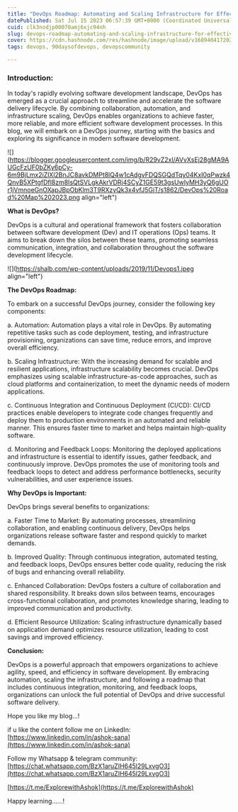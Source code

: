 ```yaml
---
title: "DevOps Roadmap: Automating and Scaling Infrastructure for Effective Development"
datePublished: Sat Jul 15 2023 06:57:39 GMT+0000 (Coordinated Universal Time)
cuid: clk3nodjp00070amj6xjc94nh
slug: devops-roadmap-automating-and-scaling-infrastructure-for-effective-development
cover: https://cdn.hashnode.com/res/hashnode/image/upload/v1689404172021/b72b5c3b-f171-428d-ab57-5c8268809e0e.png
tags: devops, 90daysofdevops, devopscommunity

---
```


### **Introduction:**

In today's rapidly evolving software development landscape, DevOps has emerged as a crucial approach to streamline and accelerate the software delivery lifecycle. By combining collaboration, automation, and infrastructure scaling, DevOps enables organizations to achieve faster, more reliable, and more efficient software development processes. In this blog, we will embark on a DevOps journey, starting with the basics and exploring its significance in modern software development.

![](https://blogger.googleusercontent.com/img/b/R29vZ2xl/AVvXsEj28gMA9AUGcFzUF0bZKy6pCy-6m9BjLmx2iZlXl2BnJC8avkDMPt8lQ4w1cAdgvFDQSGQdTqy04KxI0qPwzk4QnvB5XPtgfDfl8zm8IsQtSVLgkAkrVDRj4SCyZ1GE59t3gsUwIyMH3yQ6gUOr1jVmnoeGnOXapJBpObKlm3T9RXzyQk3x4vfJ5GiT/s1862/DevOps%20Road%20Map%202023.png align="left")

**What is DevOps?**

DevOps is a cultural and operational framework that fosters collaboration between software development (Dev) and IT operations (Ops) teams. It aims to break down the silos between these teams, promoting seamless communication, integration, and collaboration throughout the software development lifecycle.

![](https://shalb.com/wp-content/uploads/2019/11/Devops1.jpeg align="left")

**The DevOps Roadmap:**

To embark on a successful DevOps journey, consider the following key components:

a. Automation: Automation plays a vital role in DevOps. By automating repetitive tasks such as code deployment, testing, and infrastructure provisioning, organizations can save time, reduce errors, and improve overall efficiency.

b. Scaling Infrastructure: With the increasing demand for scalable and resilient applications, infrastructure scalability becomes crucial. DevOps emphasizes using scalable infrastructure-as-code approaches, such as cloud platforms and containerization, to meet the dynamic needs of modern applications.

c. Continuous Integration and Continuous Deployment (CI/CD): CI/CD practices enable developers to integrate code changes frequently and deploy them to production environments in an automated and reliable manner. This ensures faster time to market and helps maintain high-quality software.

d. Monitoring and Feedback Loops: Monitoring the deployed applications and infrastructure is essential to identify issues, gather feedback, and continuously improve. DevOps promotes the use of monitoring tools and feedback loops to detect and address performance bottlenecks, security vulnerabilities, and user experience issues.

**Why DevOps is Important:**

DevOps brings several benefits to organizations:

a. Faster Time to Market: By automating processes, streamlining collaboration, and enabling continuous delivery, DevOps helps organizations release software faster and respond quickly to market demands.

b. Improved Quality: Through continuous integration, automated testing, and feedback loops, DevOps ensures better code quality, reducing the risk of bugs and enhancing overall reliability.

c. Enhanced Collaboration: DevOps fosters a culture of collaboration and shared responsibility. It breaks down silos between teams, encourages cross-functional collaboration, and promotes knowledge sharing, leading to improved communication and productivity.

d. Efficient Resource Utilization: Scaling infrastructure dynamically based on application demand optimizes resource utilization, leading to cost savings and improved efficiency.

**Conclusion:**

DevOps is a powerful approach that empowers organizations to achieve agility, speed, and efficiency in software development. By embracing automation, scaling the infrastructure, and following a roadmap that includes continuous integration, monitoring, and feedback loops, organizations can unlock the full potential of DevOps and drive successful software delivery.

Hope you like my blog...!

if u like the content follow me on LinkedIn: [https://www.linkedin.com/in/ashok-sana](https://www.linkedin.com/in/ashok-sana)

Follow my Whatsapp & telegram community: [https://chat.whatsapp.com/BzX1aruZIH645l29LxvgO3](https://chat.whatsapp.com/BzX1aruZIH645l29LxvgO3)

[https://t.me/ExplorewithAshok](https://t.me/ExplorewithAshok)

Happy learning......!